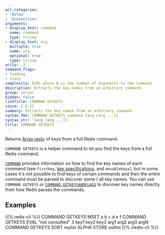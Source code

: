 ```yaml
---
acl_categories:
- '@slow'
- '@connection'
arguments:
- display_text: command
  name: command
  type: string
- display_text: arg
  multiple: true
  name: arg
  optional: true
  type: string
arity: -3
command_flags:
- loading
- stale
complexity: O(N) where N is the number of arguments to the command
description: Extracts the key names from an arbitrary command.
group: server
hidden: false
linkTitle: COMMAND GETKEYS
since: 2.8.13
summary: Extracts the key names from an arbitrary command.
syntax_fmt: COMMAND GETKEYS command [arg [arg ...]]
syntax_str: '[arg [arg ...]]'
title: COMMAND GETKEYS
---
```

Returns [Array reply](/docs/reference/protocol-spec#arrays) of keys from a full Redis command.

`COMMAND GETKEYS` is a helper command to let you find the keys
from a full Redis command.

[`COMMAND`](/commands/command) provides information on how to find the key names of each command (see `firstkey`, [key specifications](/topics/key-specs#logical-operation-flags), and `movablekeys`),
but in some cases it's not possible to find keys of certain commands and then the entire command must be parsed to discover some / all key names.
You can use `COMMAND GETKEYS` or [`COMMAND GETKEYSANDFLAGS`](/commands/command-getkeysandflags) to discover key names directly from how Redis parses the commands.

## Examples

{{% redis-cli %}}
COMMAND GETKEYS MSET a b c d e f
COMMAND GETKEYS EVAL "not consulted" 3 key1 key2 key3 arg1 arg2 arg3 argN
COMMAND GETKEYS SORT mylist ALPHA STORE outlist
{{% /redis-cli %}}

